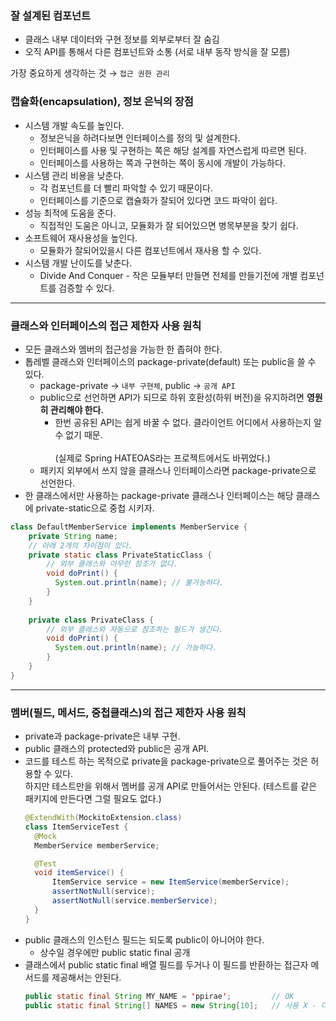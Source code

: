 ### 잘 설계된 컴포넌트
* 클래스 내부 데이터와 구현 정보를 외부로부터 잘 숨김
* 오직 API를 통해서 다른 컴포넌트와 소통 (서로 내부 동작 방식을 잘 모름)
   
가장 중요하게 생각하는 것 &rarr; `접근 권한 관리`

### 캡슐화(encapsulation), 정보 은닉의 장점
* 시스템 개발 속도를 높인다.
  * 정보은닉을 하려다보면 인터페이스를 정의 및 설계한다.
  * 인터페이스를 사용 및 구현하는 쪽은 해당 설계를 자연스럽게 따르면 된다.
  * 인터페이스를 사용하는 쪽과 구현하는 쪽이 동시에 개발이 가능하다.
* 시스템 관리 비용을 낮춘다.
  * 각 컴포넌트를 더 빨리 파악할 수 있기 때문이다.
  * 인터페이스를 기준으로 캡슐화가 잘되어 있다면 코드 파악이 쉽다.
* 성능 최적에 도움을 준다.
  * 직접적인 도움은 아니고, 모듈화가 잘 되어있으면 병목부분을 찾기 쉽다.
* 소프트웨어 재사용성을 높인다.
  * 모듈화가 잘되어있을시 다른 컴포넌트에서 재사용 할 수 있다.
* 시스템 개발 난이도를 낮춘다.
  * Divide And Conquer - 작은 모듈부터 만들면 전체를 만들기전에 개별 컴포넌트를 검증할 수 있다.

---
### 클래스와 인터페이스의 접근 제한자 사용 원칙
* 모든 클래스와 멤버의 접근성을 가능한 한 좁혀야 한다.
* 톱레벨 클래스와 인터페이스의 package-private(default) 또는 public을 쓸 수 있다.
  * package-private  &rarr; `내부 구현체`, public  &rarr; `공개 API`
  * public으로 선언하면 API가 되므로 하위 호환성(하위 버전)을 유지하려면 <b>영원히 관리해야 한다.</b>
    * 한번 공유된 API는 쉽게 바꿀 수 없다. 클라이언트 어디에서 사용하는지 알 수 없기 때문.     
      <br>(실제로 Spring HATEOAS라는 프로젝트에서도 바뀌었다.)
  * 패키지 외부에서 쓰지 않을 클래스나 인터페이스라면 package-private으로 선언한다.
* 한 클래스에서만 사용하는 package-private 클래스나 인터페이스는 해당 클래스에 private-static으로 중첩 시키자.

```JAVA
class DefaultMemberService implements MemberService {
    private String name;
    // 아래 2개의 차이점이 있다.
    private static class PrivateStaticClass {
        // 외부 클래스와 아무런 참조가 없다.
        void doPrint() {
          System.out.println(name); // 불가능하다.
        }
    }
    
    private class PrivateClass {
        // 외부 클래스와 자동으로 참조하는 필드가 생긴다.
        void doPrint() {
          System.out.println(name); // 가능하다.
        }
    }
}
 ```
---

### 멤버(필드, 메서드, 중첩클래스)의 접근 제한자 사용 원칙
* private과 package-private은 내부 구현.
* public 클래스의 protected와 public은 공개 API.
* 코드를 테스트 하는 목적으로 private을 package-private으로 풀어주는 것은 허용할 수 있다.<br>
하지만 테스트만을 위해서 멤버를 공개 API로 만들어서는 안된다. (테스트를 같은 패키지에 만든다면 그럴 필요도 없다.)
  ```JAVA
  @ExtendWith(MockitoExtension.class)
  class ItemServiceTest {
    @Mock
    MemberService memberService;
  
    @Test
    void itemService() {
        ItemService service = new ItemService(memberService);
        assertNotNull(service);
        assertNotNull(service.memberService);
    }
  }
  ```
* public 클래스의 인스턴스 필드는 되도록 public이 아니어야 한다.
  * 상수일 경우에만 public static final 공개
* 클래스에서 public static final 배열 필드를 두거나 이 필드를 반환하는 접근자 메서드를 제공해서는 안된다.
  ```JAVA
  public static final String MY_NAME = 'ppirae';         // OK
  public static final String[] NAMES = new String[10];   // 사용 X - 다른 곳에서 수정될 수 있다.
  ```
